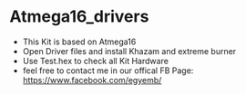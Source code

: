 # Atmega16_drivers


- This Kit is based on Atmega16
- Open Driver files and install Khazam and extreme burner
- Use Test.hex to check all Kit Hardware
- feel free to contact me in our offical FB Page: https://www.facebook.com/egyemb/  


